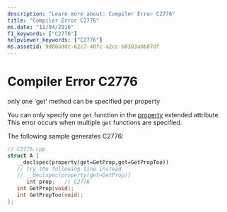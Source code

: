 ```yaml
---
description: "Learn more about: Compiler Error C2776"
title: "Compiler Error C2776"
ms.date: "11/04/2016"
f1_keywords: ["C2776"]
helpviewer_keywords: ["C2776"]
ms.assetid: 9d80addc-62c7-40fc-a2cc-60303abb87df
---
```

# Compiler Error C2776

only one 'get' method can be specified per property

You can only specify one `get` function in the [property](../../cpp/property-cpp.md) extended attribute. This error occurs when multiple `get` functions are specified.

The following sample generates C2776:

```cpp
// C2776.cpp
struct A {
   __declspec(property(get=GetProp,get=GetPropToo))
   // try the following line instead
   // __declspec(property(get=GetProp))
      int prop;   // C2776
   int GetProp(void);
   int GetPropToo(void);
};
```
